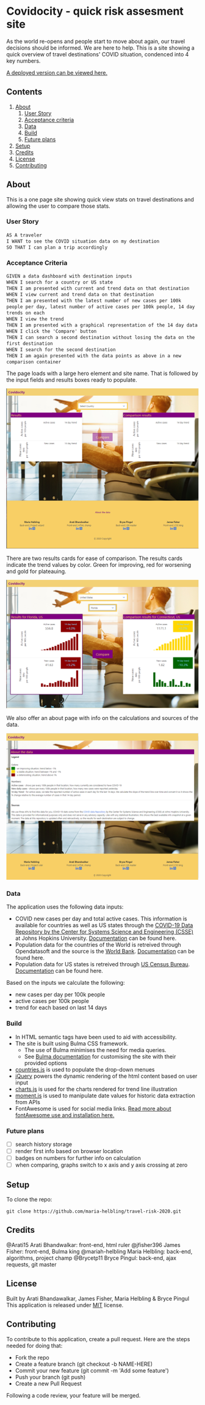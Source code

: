 # Covidocity - quick risk assesment site

As the world re-opens and people start to move about again, our travel decisions should be informed. We are here to help. This is a site showing a quick overview of travel destinations' COVID situation, condenced into 4 key numbers.

[A deployed version can be viewed here.](https://maria-helbling.github.io/travel-risk-2020/)

## Contents

1. [About](#about)
    1. [User Story](#user%20story)
    2. [Acceptance criteria](#acceptance%20criteria)
    3. [Data](#data)
    4. [Build](#build)
    5. [Future plans](#future%20plans)
2. [Setup](#setup)
3. [Credits](#credits)
4. [License](#license)
5. [Contributing](#contributing)

## About

This is a one page site showing quick view stats on travel destinations and allowing the user to compare those stats.

### User Story

    AS A traveler  
    I WANT to see the COVID situation data on my destination  
    SO THAT I can plan a trip accordingly  

### Acceptance Criteria

    GIVEN a data dashboard with destination inputs  
    WHEN I search for a country or US state  
    THEN I am presented with current and trend data on that destination  
    WHEN I view current and trend data on that destination  
    THEN I am presented with the latest number of new cases per 100k people per day, latest number of active cases per 100k people, 14 day trends on each  
    WHEN I view the trend  
    THEN I am presented with a graphical representation of the 14 day data  
    WHEN I click the 'Compare' button  
    THEN I can search a second destination without losing the data on the first destination  
    WHEN I search for the second destination  
    THEN I am again presented with the data points as above in a new comparison container  


The page loads with a large hero element and site name. That is followed by the input fields and results boxes ready to populate.

![Screenshot of load page](assets/screen-shot-load.PNG)

There are two results cards for ease of comparison. The results cards indicate the trend values by color. Green for improving, red for worsening and gold for plateauing.

![Screenshot of results cards](assets/screen-shot-results.PNG)

We also offer an about page with info on the calculations and sources of the data.

![Screenshot of about page](assets/screen-shot-about.PNG)

### Data

The application uses the following data inputs:
* COVID new cases per day and total active cases. This information is available for countries as well as US states through the [COVID-19 Data Repository by the Center for Systems Science and Engineering (CSSE)](https://github.com/CSSEGISandData/COVID-19) at Johns Hopkins University. [Documentation](https://covid-api.com/api/) can be found here.
* Population data for the countries of the World is retreived through Opendatasoft and the source is the [World Bank](http://databank.worldbank.org/data/reports.aspx?source=2&series=SP.POP.TOTL&country=#). [Documentation](https://data.opendatasoft.com/explore/dataset/world-population%40kapsarc/api/?disjunctive.country_name&q=united+states&refine.year=2018) can be found here.
* Population data for US states is retreived through [US Census Bureau](https://www.census.gov/data/developers.html). [Documentation](https://www.census.gov/data/developers/data-sets/popest-popproj/popest.Vintage_2019.html) can be found here. 

Based on the inputs we calculate the following:
* new cases per day per 100k people
* active cases per 100k people
* trend for each based on last 14 days

### Build

* In HTML semantic tags have been used to aid with accessibility.
* The site is built using Bulma CSS framework.
   * The use of Bulma minimises the need for media queries. 
   * See [Bulma documentation](https://bulma.io/documentation/) for customising the site with their provided options
* [countries.js](https://github.com/IshanDemon/List_Country_State) is used to populate the drop-down menues
* [jQuery](https://api.jquery.com/) powers the dynamic rendering of the html content based on user input
* [charts.js](http://www.shilling.co.uk/survey/Charts/docs/#:~:text=Chart.js%20Documentation%201%20Getting%20started.%20Include%20Chart.js%20First,7%20Doughnut%20chart.%20...%208%20General%20issues.%20) is used for the charts rendered for trend line illustration
* [moment.js](https://momentjs.com/) is used to manipulate date values for historic data extraction from APIs
* FontAwesome is used for social media links. [Read more about fontAwesome use and installation here.](https://fontawesome.com/how-to-use/on-the-web/referencing-icons/basic-use)


### Future plans

- [ ] search history storage
- [ ] render first info based on browser location
- [ ] badges on numbers for further info on calculation
- [ ] when comparing, graphs switch to x axis and y axis crossing at zero

## Setup

To clone the repo:
```
git clone https://github.com/maria-helbling/travel-risk-2020.git
``` 

## Credits

@Arati15 Arati Bhandwalkar: front-end, html ruler
@jfisher396 James Fisher: front-end, Bulma king
@mariah-helbling Maria Helbling: back-end, algorithms, project champ
@Brycetp11 Bryce Pingul: back-end, ajax requests, git master

## License

Built by Arati Bhandawalkar, James Fisher, Maria Helbling & Bryce Pingul
This application is released under [MIT](assets/LICENSE.txt) license.

## Contributing

To contribute to this application, create a pull request.
Here are the steps needed for doing that:
- Fork the repo
- Create a feature branch (git checkout -b NAME-HERE)
- Commit your new feature (git commit -m 'Add some feature')
- Push your branch (git push)
- Create a new Pull Request

Following a code review, your feature will be merged.

